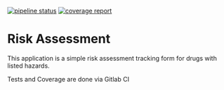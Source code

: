 [![pipeline status](https://gitlab.com/jarydkrish/risk-assessment/badges/master/pipeline.svg)](https://gitlab.com/jarydkrish/risk-assessment/commits/master) [![coverage report](https://gitlab.com/jarydkrish/risk-assessment/badges/master/coverage.svg)](https://gitlab.com/jarydkrish/risk-assessment/commits/master)
# Risk Assessment

This application is a simple risk assessment tracking form for drugs with listed hazards.

Tests and Coverage are done via Gitlab CI
